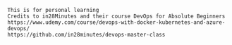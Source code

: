 `This is for personal learning`  
`Credits to in28Minutes and their course DevOps for Absolute Beginners`  
`https://www.udemy.com/course/devops-with-docker-kubernetes-and-azure-devops/`  
`https://github.com/in28minutes/devops-master-class`
